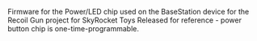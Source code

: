 Firmware for the Power/LED chip used on the BaseStation device for the Recoil Gun project for SkyRocket Toys 
Released for reference - power button chip is one-time-programmable.
